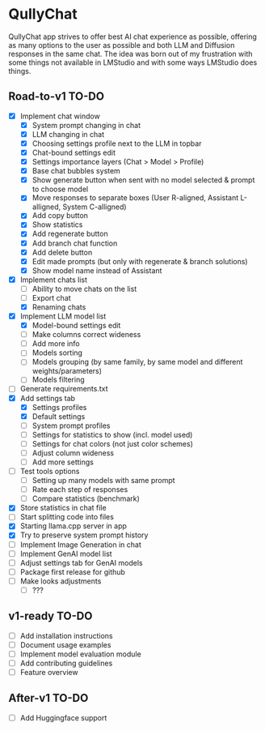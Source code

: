 # QullyChat

QullyChat app strives to offer best AI chat experience as possible, offering as many options to the user as possible and both LLM and Diffusion responses in the same chat.
The idea was born out of my frustration with some things not available in LMStudio and with some ways LMStudio does things.

## Road-to-v1 TO-DO

- [x] Implement chat window
    - [x] System prompt changing in chat
    - [x] LLM changing in chat
    - [x] Choosing settings profile next to the LLM in topbar
    - [x] Chat-bound settings edit
    - [x] Settings importance layers (Chat > Model > Profile)
    - [x] Base chat bubbles system
    - [x] Show generate button when sent with no model selected & prompt to choose model
    - [x] Move responses to separate boxes (User R-aligned, Assistant L-alligned, System C-alligned)
    - [x] Add copy button
    - [x] Show statistics
    - [x] Add regenerate button
    - [x] Add branch chat function
    - [x] Add delete button
    - [x] Edit made prompts (but only with regenerate & branch solutions)
    - [x] Show model name instead of Assistant
- [x] Implement chats list
    - [ ] Ability to move chats on the list
    - [ ] Export chat
    - [x] Renaming chats
- [x] Implement LLM model list
    - [x] Model-bound settings edit
    - [ ] Make columns correct wideness
    - [ ] Add more info
    - [ ] Models sorting
    - [ ] Models grouping (by same family, by same model and different weights/parameters)
    - [ ] Models filtering
- [ ] Generate requirements.txt
- [x] Add settings tab
    - [x] Settings profiles
    - [x] Default settings
    - [ ] System prompt profiles
    - [ ] Settings for statistics to show (incl. model used)
    - [ ] Settings for chat colors (not just color schemes)
    - [ ] Adjust column wideness
    - [ ] Add more settings
- [ ] Test tools options
    - [ ] Setting up many models with same prompt
    - [ ] Rate each step of responses
    - [ ] Compare statistics (benchmark)
- [x] Store statistics in chat file
- [ ] Start splitting code into files
- [x] Starting llama.cpp server in app
- [x] Try to preserve system prompt history
- [ ] Implement Image Generation in chat
- [ ] Implement GenAI model list
- [ ] Adjust settings tab for GenAI models
- [ ] Package first release for github
- [ ] Make looks adjustments
    - [ ] ???

## v1-ready TO-DO

- [ ] Add installation instructions
- [ ] Document usage examples
- [ ] Implement model evaluation module
- [ ] Add contributing guidelines
- [ ] Feature overview

## After-v1 TO-DO

- [ ] Add Huggingface support